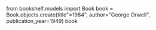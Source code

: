 from bookshelf.models import Book
book = Book.objects.create(title"=1984", author="George Orwell", publication_year=1949)
book
